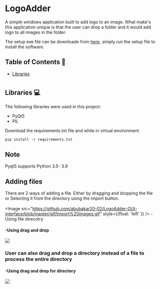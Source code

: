 #  LogoAdder

A simple windows application built to add logo to an image. What make's this application unique is that the user can drop a folder and it would add logo to all images in the folder.

 The setup exe file can be downloade from [here](https://drive.google.com/file/d/1ruk_XsDJcKzAXf4dsd1MHLYzYMK7UAZL/view?usp=sharing), simply run the setup file to install the software.

## Table of Contents 📘
* [Libraries](#libraries)

# <a name="libraries"></a>
## Libraries 💻
The following libraries were used in this project:
* PyQt5
* PIL

Download the requirements.txt file and while in virtual environment
```
pip install -r requirements.txt
```
## Note
Pyqt5 supports Python 3.5- 3.9

## Adding files
There are 2 ways of adding a file. Either by dragging and dropping the file or Selecting it from the directory using the import button.
<br><br>
<View>
  <Image
    src="https://github.com/abubakar20-02/LogoAdder-GUI-interface/blob/master/gif/Import%20images.gif"
    style={{float: 'left' }}
  />
  <Text>
  -Using file direcotry
  </Text>
</View>

<p>
 <h4>-Using drag and drop</h4>
 <img src="https://github.com/abubakar20-02/LogoAdder-GUI-interface/blob/master/gif/DragAndDropLogo.gif">
</p>

<p>
 <h3>User can also drag and drop a directory instead of a file to process the entire directory</h3>
 <h4>-Using drag and drop for directory</h4>
 <img src="https://github.com/abubakar20-02/LogoAdder-GUI-interface/blob/master/gif/DragAndDropFile.gif">
</p>

